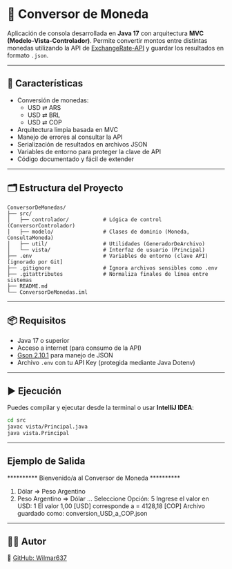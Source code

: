# 💱 Conversor de Moneda

Aplicación de consola desarrollada en **Java 17** con arquitectura **MVC (Modelo-Vista-Controlador)**. Permite convertir montos entre distintas monedas utilizando la API de [ExchangeRate-API](https://www.exchangerate-api.com/) y guardar los resultados en formato `.json`.

---

## 🧠 Características

- Conversión de monedas:
  - USD ⇄ ARS
  - USD ⇄ BRL
  - USD ⇄ COP
- Arquitectura limpia basada en MVC
- Manejo de errores al consultar la API
- Serialización de resultados en archivos JSON
- Variables de entorno para proteger la clave de API
- Código documentado y fácil de extender

---

## 🗂️ Estructura del Proyecto

```text
ConversorDeMonedas/
├── src/
│   ├── controlador/           # Lógica de control (ConversorControlador)
│   ├── modelo/                # Clases de dominio (Moneda, ConsultaMoneda)
│   ├── util/                  # Utilidades (GeneradorDeArchivo)
│   └── vista/                 # Interfaz de usuario (Principal)
├── .env                       # Variables de entorno (clave API) [ignorado por Git]
├── .gitignore                 # Ignora archivos sensibles como .env
├── .gitattributes             # Normaliza finales de línea entre sistemas
├── README.md
└── ConversorDeMonedas.iml
```

---

## 📦 Requisitos

- Java 17 o superior
- Acceso a internet (para consumo de la API)
- [Gson 2.10.1](https://github.com/google/gson) para manejo de JSON
- Archivo `.env` con tu API Key (protegida mediante Java Dotenv)

---

## ▶️ Ejecución

Puedes compilar y ejecutar desde la terminal o usar **IntelliJ IDEA**:
```bash
cd src
javac vista/Principal.java
java vista.Principal
```
---

## Ejemplo de Salida
********** Bienvenido/a al Conversor de Moneda **********

1. Dólar => Peso Argentino
2. Peso Argentino => Dólar
...
Seleccione Opción:
5
Ingrese el valor en USD: 1
El valor 1,00 [USD] corresponde a = 4128,18 [COP]
Archivo guardado como: conversion_USD_a_COP.json

---

## 👨‍💻 Autor
🔗 [GitHub: Wilmar637](https://github.com/Wilmar637)
